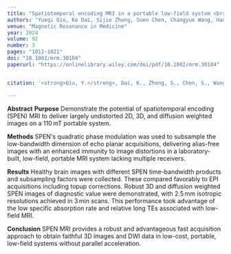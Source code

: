 ```yaml
---
title: "Spatiotemporal encoding MRI in a portable low-field system <br> <span style='color:#d11818f7'>(Finalist for the 2025 Young Investigator Award)</span>"
authors: "Yueqi Qiu, Ke Dai, Sijie Zhong, Suen Chen, Changyue Wang, Hao Chen, Lucio Frydman, Zhiyong Zhang"
venue: "Magnetic Resonance in Medicine"
year: 2024
volume: 92
number: 3
pages: "1011-1021"
doi: "10.1002/mrm.30104"
paperurl: "https://onlinelibrary.wiley.com/doi/pdf/10.1002/mrm.30104"


citation: '<strong>Qiu, Y.</strong>, Dai, K., Zhong, S., Chen, S., Wang, C., Chen, H., Frydman, L., & Zhang, Z. (2024). &quot;Spatiotemporal encoding MRI in a portable low-field system.&quot; <i>Magnetic Resonance in Medicine</i>. 92(3), 1011-1021. doi: <a href="https://doi.org/10.1002/mrm.30104">10.1002/mrm.30104</a>'

---
```


**Abstract**
**Purpose**
Demonstrate the potential of spatiotemporal encoding (SPEN) MRI to deliver largely undistorted 2D, 3D, and diffusion weighted images on a 110 mT portable system.

**Methods**
SPEN's quadratic phase modulation was used to subsample the low-bandwidth dimension of echo planar acquisitions, delivering alias-free images with an enhanced immunity to image distortions in a laboratory-built, low-field, portable MRI system lacking multiple receivers.

**Results**
Healthy brain images with different SPEN time-bandwidth products and subsampling factors were collected. These compared favorably to EPI acquisitions including topup corrections. Robust 3D and diffusion weighted SPEN images of diagnostic value were demonstrated, with 2.5 mm isotropic resolutions achieved in 3 min scans. This performance took advantage of the low specific absorption rate and relative long TEs associated with low-field MRI.

**Conclusion**
SPEN MRI provides a robust and advantageous fast acquisition approach to obtain faithful 3D images and DWI data in low-cost, portable, low-field systems without parallel acceleration.